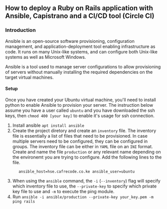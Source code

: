 ## How to deploy a Ruby on Rails application with Ansible, Capistrano and a CI/CD tool (Circle CI)


### Introduction

Ansible is an open-source software provisioning, configuration management, and application-deployment tool enabling infrastructure as code. It runs on many Unix-like systems, and can configure both Unix-like systems as well as Microsoft Windows.

Ansible is a tool used to manage server configurations to allow provisioning of servers without manually installing the required dependencies on the target virtual machines. 

#### Setup

Once you have created your Ubuntu virtual machine, you'll need to install python to enable Ansible to provision your server. The instruction below assume you have a user called `ubuntu` and you have downloaded the ssh keys, then `chmod 400 [your key]` to enable it's usage for ssh connection.

1. Install ansible `apt install ansible`
2. Create the project diretory and create an `inventory` file. The inventory file is essentially a list of files that need to be provisioned. In case multiple servers need to be configured, they can be configured in groups. The inventory file can be either in `YAML` file on an `INI` format. Create and name the file `production` or any relevant name depending on the environemt  you are trying to configure. Add the following lines to the file.
``` ; ansible/production
      ansible_host=hse.cafrecode.co.ke ansible_user=ubuntu
```
3. When using the `ansible` command, the `-i` (`--inventory`) flag will specify which inventory file to use, the `--private-key` to specify which private key file to use and `-m` to execute the ping module.
4. Run `ansible -i ansible/production --private-key your_key.pem -m ping rails`
